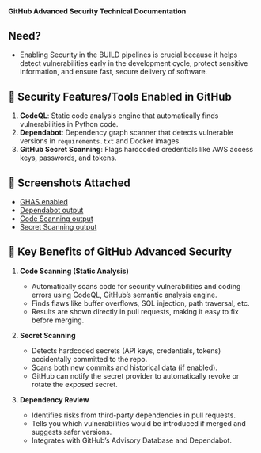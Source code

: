 #### GitHub Advanced Security Technical Documentation

## Need?
  - Enabling Security in the BUILD pipelines is crucial because it helps detect vulnerabilities early in the development cycle, protect sensitive information, and ensure fast, secure delivery of software.

## 🔧 Security Features/Tools Enabled in GitHub
1. **CodeQL**: Static code analysis engine that automatically finds vulnerabilities in Python code.
2. **Dependabot**: Dependency graph scanner that detects vulnerable versions in `requirements.txt` and Docker images.
3. **GitHub Secret Scanning**: Flags hardcoded credentials like AWS access keys, passwords, and tokens.

## 📸 Screenshots Attached
- [GHAS enabled](https://github.com/vijayjirange/python-demoapp/blob/master/GHAS.png)
- [Dependabot output](https://github.com/vijayjirange/python-demoapp/blob/master/dependabot.png)
- [Code Scanning output](https://github.com/vijayjirange/python-demoapp/blob/master/CodeScanning.png)
- [Secret Scanning output](https://github.com/vijayjirange/python-demoapp/blob/master/SecretScanning.png)

## 🔐 Key Benefits of GitHub Advanced Security
1. **Code Scanning (Static Analysis)**  
   - Automatically scans code for security vulnerabilities and coding errors using CodeQL, GitHub’s semantic analysis engine.  
   - Finds flaws like buffer overflows, SQL injection, path traversal, etc.  
   - Results are shown directly in pull requests, making it easy to fix before merging.

2. **Secret Scanning**  
   - Detects hardcoded secrets (API keys, credentials, tokens) accidentally committed to the repo.  
   - Scans both new commits and historical data (if enabled).  
   - GitHub can notify the secret provider to automatically revoke or rotate the exposed secret.

3. **Dependency Review**  
   - Identifies risks from third-party dependencies in pull requests.  
   - Tells you which vulnerabilities would be introduced if merged and suggests safer versions.  
   - Integrates with GitHub’s Advisory Database and Dependabot.